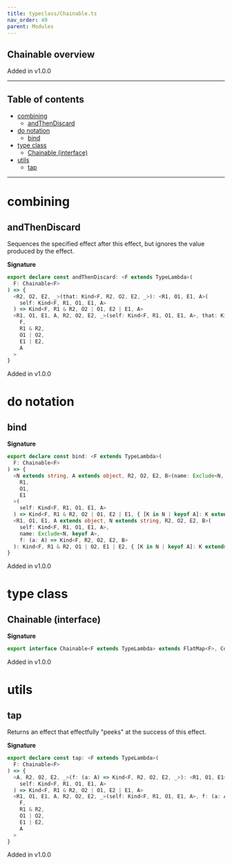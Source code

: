```yaml
---
title: typeclass/Chainable.ts
nav_order: 49
parent: Modules
---
```


## Chainable overview

Added in v1.0.0

---

<h2 class="text-delta">Table of contents</h2>

- [combining](#combining)
  - [andThenDiscard](#andthendiscard)
- [do notation](#do-notation)
  - [bind](#bind)
- [type class](#type-class)
  - [Chainable (interface)](#chainable-interface)
- [utils](#utils)
  - [tap](#tap)

---

# combining

## andThenDiscard

Sequences the specified effect after this effect, but ignores the value
produced by the effect.

**Signature**

```ts
export declare const andThenDiscard: <F extends TypeLambda>(
  F: Chainable<F>
) => {
  <R2, O2, E2, _>(that: Kind<F, R2, O2, E2, _>): <R1, O1, E1, A>(
    self: Kind<F, R1, O1, E1, A>
  ) => Kind<F, R1 & R2, O2 | O1, E2 | E1, A>
  <R1, O1, E1, A, R2, O2, E2, _>(self: Kind<F, R1, O1, E1, A>, that: Kind<F, R2, O2, E2, _>): Kind<
    F,
    R1 & R2,
    O1 | O2,
    E1 | E2,
    A
  >
}
```

Added in v1.0.0

# do notation

## bind

**Signature**

```ts
export declare const bind: <F extends TypeLambda>(
  F: Chainable<F>
) => {
  <N extends string, A extends object, R2, O2, E2, B>(name: Exclude<N, keyof A>, f: (a: A) => Kind<F, R2, O2, E2, B>): <
    R1,
    O1,
    E1
  >(
    self: Kind<F, R1, O1, E1, A>
  ) => Kind<F, R1 & R2, O2 | O1, E2 | E1, { [K in N | keyof A]: K extends keyof A ? A[K] : B }>
  <R1, O1, E1, A extends object, N extends string, R2, O2, E2, B>(
    self: Kind<F, R1, O1, E1, A>,
    name: Exclude<N, keyof A>,
    f: (a: A) => Kind<F, R2, O2, E2, B>
  ): Kind<F, R1 & R2, O1 | O2, E1 | E2, { [K in N | keyof A]: K extends keyof A ? A[K] : B }>
}
```

Added in v1.0.0

# type class

## Chainable (interface)

**Signature**

```ts
export interface Chainable<F extends TypeLambda> extends FlatMap<F>, Covariant<F> {}
```

Added in v1.0.0

# utils

## tap

Returns an effect that effectfully "peeks" at the success of this effect.

**Signature**

```ts
export declare const tap: <F extends TypeLambda>(
  F: Chainable<F>
) => {
  <A, R2, O2, E2, _>(f: (a: A) => Kind<F, R2, O2, E2, _>): <R1, O1, E1>(
    self: Kind<F, R1, O1, E1, A>
  ) => Kind<F, R1 & R2, O2 | O1, E2 | E1, A>
  <R1, O1, E1, A, R2, O2, E2, _>(self: Kind<F, R1, O1, E1, A>, f: (a: A) => Kind<F, R2, O2, E2, _>): Kind<
    F,
    R1 & R2,
    O1 | O2,
    E1 | E2,
    A
  >
}
```

Added in v1.0.0
